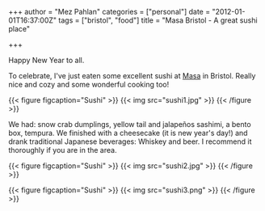 +++
author = "Mez Pahlan"
categories = ["personal"]
date = "2012-01-01T16:37:00Z"
tags = ["bristol", "food"]
title = "Masa Bristol - A great sushi place"

+++

Happy New Year to all.

To celebrate, I've just eaten some excellent sushi at [Masa](http://www.masajapaneserestaurant.com/) in Bristol. Really
nice and cozy and some wonderful cooking too!

{{< figure figcaption="Sushi" >}}
    {{< img src="sushi1.jpg" >}}
{{< /figure >}}

<!--more-->

We had: snow crab dumplings, yellow tail and jalapeños sashimi, a bento box, tempura. We finished with a cheesecake (it
is new year's day!) and drank traditional Japanese beverages: Whiskey and beer. I recommend it thoroughly if you are in
the area.

{{< figure figcaption="Sushi" >}}
    {{< img src="sushi2.jpg" >}}
{{< /figure >}}

{{< figure figcaption="Sushi" >}}
    {{< img src="sushi3.png" >}}
{{< /figure >}}
